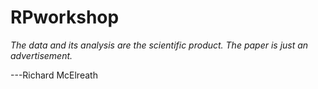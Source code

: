 # RPworkshop

*The data and its analysis are the scientific product. The paper is just an advertisement.*

---Richard McElreath
